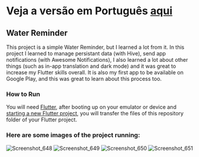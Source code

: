 # Veja a versão em Português <a href="README-ptbr.md">aqui</a>

## Water Reminder

This project is a simple Water Reminder, but I learned a lot from it. In this project I learned to manage persistant data (with Hive), send app notifications (with Awesome Notifications), I also learned a lot about other things (such as in-app translation and dark mode) and it was great to increase my Flutter skills overall. It is also my first app to be available on Google Play, and this was great to learn about this process too.

### How to Run

You will need <a href="https://docs.flutter.dev/get-started/install">Flutter</a>, after booting up on your emulator or device and <a href="https://docs.flutter.dev/get-started/codelab">starting a new Flutter project</a>, you will transfer the files of this repository folder of your Flutter project. 

### Here are some images of the project running:

![Screenshot_648](https://user-images.githubusercontent.com/113607857/201488994-bcb5545f-3b51-473d-99a0-4bb1f27395e0.png)
![Screenshot_649](https://user-images.githubusercontent.com/113607857/201488996-c3f5891e-4cce-4fae-829d-6840d18a7c2c.png)
![Screenshot_650](https://user-images.githubusercontent.com/113607857/201488998-549f7dba-72b7-4d3a-8b6f-e4205e26945b.png)
![Screenshot_651](https://user-images.githubusercontent.com/113607857/201488999-4abb08e7-9d1b-4106-a5a8-e4479c544f1c.png)

